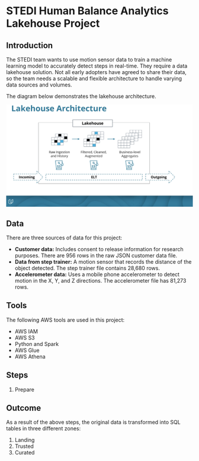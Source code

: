 # STEDI Human Balance Analytics Lakehouse Project

## Introduction
The STEDI team wants to use motion sensor data to train a machine learning model to accurately detect steps in real-time. They require a data lakehouse solution. Not all early adopters have agreed to share their data, so the team needs a scalable and flexible architecture to handle varying data sources and volumes.

The diagram below demonstrates the lakehouse architecture.

![datalake](./images/lakehouse.png)

## Data
There are three sources of data for this project:
- **Customer data:** Includes consent to release information for research purposes. There are 956 rows in the raw JSON customer data file.
- **Data from step trainer:** A motion sensor that records the distance of the object detected. The step trainer file contains 28,680 rows.
- **Accelerometer data:** Uses a mobile phone accelerometer to detect motion in the X, Y, and Z directions. The accelerometer file has 81,273 rows.

## Tools
The following AWS tools are used in this project:
- AWS IAM
- AWS S3
- Python and Spark
- AWS Glue
- AWS Athena

## Steps
1. Prepare

## Outcome
As a result of the above steps, the original data is transformed into SQL tables in three different zones: 
1. Landing
2. Trusted
3. Curated
